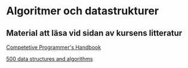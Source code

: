 # Algoritmer och datastrukturer

## Material att läsa vid sidan av kursens litteratur

[Competetive Programmer's Handbook](https://cses.fi/book.pdf)

[500 data structures and algorithms](https://techiedelight.quora.com/500-Data-structures-and-algorithms-interview-questions-and-their-solutions)
